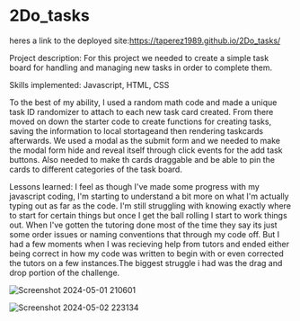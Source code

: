 # 2Do_tasks

heres a link to the deployed site:https://taperez1989.github.io/2Do_tasks/

Project description: For this project we needed to create a simple task board for handling and managing new tasks in order to complete them.

Skills implemented: Javascript, HTML, CSS

To the best of my ability, I used a random math code and made a unique task ID randomizer to attach to each new task card created. From there moved on down the starter code to create functions for creating tasks, saving the information to local stortageand then rendering taskcards afterwards. We used a modal as the submit form and we needed to make the modal form hide and reveal itself through click events for the add task buttons. Also needed to make th cards draggable and be able to pin the cards to different categories of the task board.

Lessons learned: I feel as though I've made some progress with my javascript coding, I'm starting to understand a bit more on what I'm actually typing out as far as the code. I'm still struggling with knowing exactly where to start for certain things but once I get the ball rolling I start to work things out. When I've gotten the tutoring done most of the time they say its just some order issues or naming conventions that through my code off. But I had a few moments when I was recieving help from tutors and ended either being correct in how my code was written to begin with or even corrected the tutors on a few instances.The biggest struggle i had was the drag and drop portion of the challenge.

![Screenshot 2024-05-01 210601](https://github.com/taperez1989/2Do_tasks/assets/159385170/91477277-bcb3-40ac-b12d-ab6d604df11c)


![Screenshot 2024-05-02 223134](https://github.com/taperez1989/2Do_tasks/assets/159385170/733f5262-a102-4b19-be44-53b731f96522)
